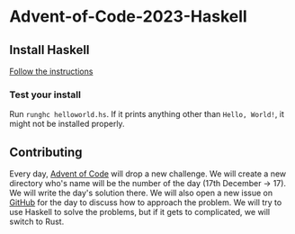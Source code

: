 # Advent-of-Code-2023-Haskell

## Install Haskell

[Follow the instructions](https://www.haskell.org/downloads/)

### Test your install

Run `runghc helloworld.hs`. If it prints anything other than `Hello, World!`, it might not be installed properly.

## Contributing

Every day, [Advent of Code](https://adventofcode.com/) will drop a new challenge.
We will create a new directory who's name will be the number of the day (17th December -> 17).
We will write the day's solution there.
We will also open a new issue on [GitHub](https://github.com/Lestode/Advent-of-Code-2023-Haskell/issues) for the day
to discuss how to approach the problem.
We will try to use Haskell to solve the problems, but if it gets to complicated, we will switch to Rust.
